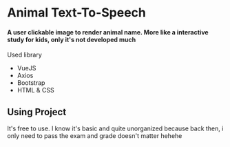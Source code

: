 
# Animal Text-To-Speech

#### A user clickable image to render animal name. More like a interactive study for kids, only it's not developed much


Used library
* VueJS
* Axios
* Bootstrap
* HTML & CSS

## Using Project
It's free to use. I know it's basic and quite unorganized because back then, i only need to pass the exam and grade doesn't matter hehehe
